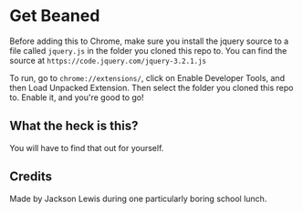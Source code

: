 # Get Beaned

Before adding this to Chrome, make sure you install the jquery source to a file called `jquery.js` in the folder you cloned this repo to.
You can find the source at `https://code.jquery.com/jquery-3.2.1.js` 

To run, go to `chrome://extensions/`, click on Enable Developer Tools, and then Load Unpacked Extension. Then select the folder you cloned this repo to. Enable it, and you're good to go!

What the heck is this?
---
You will have to find that out for yourself.

Credits
---
Made by Jackson Lewis during one particularly boring school lunch.
